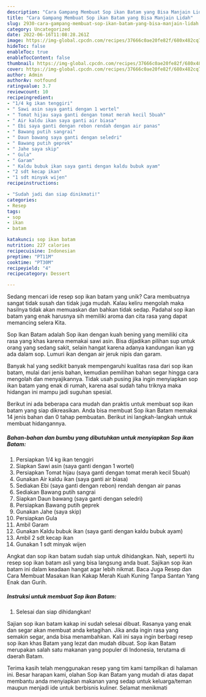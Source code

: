 ```yaml
---
description: "Cara Gampang Membuat Sop ikan Batam yang Bisa Manjain Lidah"
title: "Cara Gampang Membuat Sop ikan Batam yang Bisa Manjain Lidah"
slug: 2930-cara-gampang-membuat-sop-ikan-batam-yang-bisa-manjain-lidah
category: Uncategorized
date: 2022-06-16T11:08:28.261Z
image: https://img-global.cpcdn.com/recipes/37666c0ae20fe82f/680x482cq70/sop-ikan-batam-foto-resep-utama.jpg
hideToc: false
enableToc: true
enableTocContent: false
thumbnail: https://img-global.cpcdn.com/recipes/37666c0ae20fe82f/680x482cq70/sop-ikan-batam-foto-resep-utama.jpg
cover: https://img-global.cpcdn.com/recipes/37666c0ae20fe82f/680x482cq70/sop-ikan-batam-foto-resep-utama.jpg
author: Admin
authorAv: notfound
ratingvalue: 3.7
reviewcount: 10
recipeingredient:
- "1/4 kg ikan tenggiri"
- " Sawi asin saya ganti dengan 1 wortel"
- " Tomat hijau saya ganti dengan tomat merah kecil 5buah"
- " Air kaldu ikan saya ganti air biasa"
- " Ebi saya ganti dengan rebon rendah dengan air panas"
- " Bawang putih sangrai"
- " Daun bawang saya ganti dengan seledri"
- " Bawang putih geprek"
- " Jahe saya skip"
- " Gula"
- " Garam"
- " Kaldu bubuk ikan saya ganti dengan kaldu bubuk ayam"
- "2 sdt kecap ikan"
- "1 sdt minyak wijen"
recipeinstructions:

- "Sudah jadi dan siap dinikmati!"
categories:
- Resep
tags:
- sop
- ikan
- batam

katakunci: sop ikan batam 
nutrition: 227 calories
recipecuisine: Indonesian
preptime: "PT11M"
cooktime: "PT30M"
recipeyield: "4"
recipecategory: Dessert

---
```





Sedang mencari ide resep sop ikan batam yang unik? Cara membuatnya sangat tidak susah dan tidak juga mudah. Kalau keliru mengolah maka hasilnya tidak akan memuaskan dan bahkan tidak sedap. Padahal sop ikan batam yang enak harusnya sih memiliki aroma dan cita rasa yang dapat memancing selera Kita.





Sop Ikan Batam adalah Sop ikan dengan kuah bening yang memiliki cita rasa yang khas karena memakai sawi asin. Bisa dijadikan pilihan sup untuk orang yang sedang sakit, selain hangat karena adanya kandungan ikan yg ada dalam sop. Lumuri ikan dengan air jeruk nipis dan garam.

Banyak hal yang sedikit banyak mempengaruhi kualitas rasa dari sop ikan batam, mulai dari jenis bahan, kemudian pemilihan bahan segar hingga cara mengolah dan menyajikannya. Tidak usah pusing jika ingin menyiapkan sop ikan batam yang enak di rumah, karena asal sudah tahu triknya maka hidangan ini mampu jadi suguhan spesial.






Berikut ini ada beberapa cara mudah dan praktis untuk membuat sop ikan batam yang siap dikreasikan. Anda bisa membuat Sop ikan Batam memakai 14 jenis bahan dan 0 tahap pembuatan. Berikut ini langkah-langkah untuk membuat hidangannya.

<!--inarticleads1-->

##### Bahan-bahan dan bumbu yang dibutuhkan untuk menyiapkan Sop ikan Batam:

1. Persiapkan 1/4 kg ikan tenggiri
1. Siapkan  Sawi asin (saya ganti dengan 1 wortel)
1. Persiapkan  Tomat hijau (saya ganti dengan tomat merah kecil 5buah)
1. Gunakan  Air kaldu ikan (saya ganti air biasa)
1. Sediakan  Ebi (saya ganti dengan rebon) rendah dengan air panas
1. Sediakan  Bawang putih sangrai
1. Siapkan  Daun bawang (saya ganti dengan seledri)
1. Persiapkan  Bawang putih geprek
1. Gunakan  Jahe (saya skip)
1. Persiapkan  Gula
1. Ambil  Garam
1. Gunakan  Kaldu bubuk ikan (saya ganti dengan kaldu bubuk ayam)
1. Ambil 2 sdt kecap ikan
1. Gunakan 1 sdt minyak wijen


Angkat dan sop ikan batam sudah siap untuk dihidangkan. Nah, seperti itu resep sop ikan batam asli yang bisa langsung anda buat. Sajikan sop ikan batam ini dalam keadaan hangat agar lebih nikmat. Baca Juga Resep dan Cara Membuat Masakan Ikan Kakap Merah Kuah Kuning Tanpa Santan Yang Enak dan Gurih. 

<!--inarticleads2-->

##### Instruksi untuk membuat Sop ikan Batam:


1. Selesai dan siap dihidangkan!

Sajian sop ikan batam kakap ini sudah selesai dibuat. Rasanya yang enak dan segar akan membuat anda ketagihan. Jika anda ingin rasa yang semakin segar, anda bisa menambahkan. Kali ini saya ingin berbagi resep sop ikan khas Batam yang lezat dan mudah dibuat. Sop ikan Batam merupakan salah satu makanan yang populer di Indonesia, terutama di daerah Batam. 

Terima kasih telah menggunakan resep yang tim kami tampilkan di halaman ini. Besar harapan kami, olahan Sop ikan Batam yang mudah di atas dapat membantu anda menyiapkan makanan yang sedap untuk keluarga/teman maupun menjadi ide untuk berbisnis kuliner. Selamat menikmati
